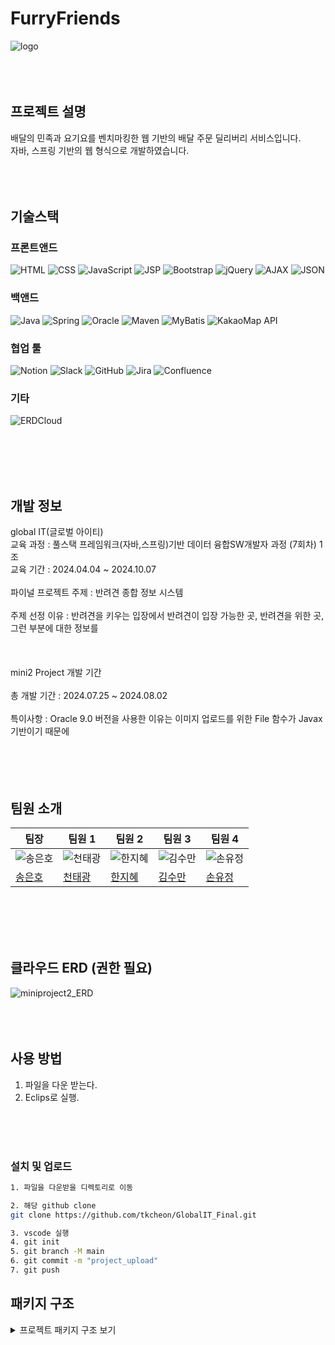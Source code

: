 # FurryFriends
![logo](https://github.com/user-attachments/assets/a7861377-a95a-4db5-a132-d978e57624c5)
<br>
<br>
<br>
<br>
## 프로젝트 설명
배달의 민족과 요기요를 벤치마킹한 웹 기반의 배달 주문 딜리버리 서비스입니다. <br>
자바, 스프링 기반의 웹 형식으로 개발하였습니다.  <br>
<br>
<br>
<br>
## 기술스택

### 프론트앤드

![HTML](https://img.shields.io/badge/HTML5-E34F26?logo=html5&logoColor=white)
![CSS](https://img.shields.io/badge/CSS3-1572B6?logo=css3&logoColor=white)
![JavaScript](https://img.shields.io/badge/JavaScript-F7DF1E?logo=javascript&logoColor=black)
![JSP](https://img.shields.io/badge/JSP-007396?logo=java&logoColor=white)
![Bootstrap](https://img.shields.io/badge/Bootstrap-563D7C?logo=bootstrap&logoColor=white)
![jQuery](https://img.shields.io/badge/jQuery-0769AD?logo=jquery&logoColor=white)
![AJAX](https://img.shields.io/badge/AJAX-4B8BBE?logo=javascript&logoColor=white)
![JSON](https://img.shields.io/badge/JSON-000000?logo=json&logoColor=white)

### 백앤드

![Java](https://img.shields.io/badge/Java-17-007396?logo=java&logoColor=white)
![Spring](https://img.shields.io/badge/spring-%236DB33F.svg?&logo=spring&logoColor=white)
![Oracle](https://img.shields.io/badge/Oracle-9.0-F80000?logo=oracle&logoColor=white)
![Maven](https://img.shields.io/badge/Maven-3.8.6-C71A36?logo=apachemaven&logoColor=white)
![MyBatis](https://img.shields.io/badge/MyBatis-000000?logo=mybatis&logoColor=white)
![KakaoMap API](https://img.shields.io/badge/KakaoMap%20API-FFCD00?logo=kakao&logoColor=black)

### 협업 툴

![Notion](https://img.shields.io/badge/Notion-000000?logo=notion&logoColor=white)
![Slack](https://img.shields.io/badge/Slack-4A154B?logo=slack&logoColor=white)
![GitHub](https://img.shields.io/badge/GitHub-181717?logo=github&logoColor=white)
![Jira](https://img.shields.io/badge/Jira-0052CC?logo=jira&logoColor=white)
![Confluence](https://img.shields.io/badge/Confluence-172B4D?logo=confluence&logoColor=white)


### 기타
![ERDCloud](https://img.shields.io/badge/ERDCloud-00C7B7?logoColor=white)

<br>
<br>
<br>
<br>

## 개발 정보
global IT(글로벌 아이티)<br>
교육 과정 : 풀스택 프레임워크(자바,스프링)기반 데이터 융합SW개발자 과정 (7회차) 1조 <br>
교육 기간 : 2024.04.04 ~ 2024.10.07<br>
<br>
파이널 프로젝트 주제 : 반려견 종합 정보 시스템 <br><br>
주제 선정 이유 : 반려견을 키우는 입장에서 반려견이 입장 가능한 곳, 반려견을 위한 곳, 그런 부분에 대한 정보를  <br><br>
<br>
<br>
mini2 Project 개발 기간<br><br>
총 개발 기간 : 2024.07.25 ~ 2024.08.02<br><br>
특이사항 : Oracle 9.0 버전을 사용한 이유는 이미지 업로드를 위한 File 함수가 Javax 기반이기 때문에 <br><br>
<br>
<br>
<br>

## 팀원 소개

|팀장| 팀원 1     | 팀원 2      | 팀원 3      | 팀원 4      |
|-----------------|------------------|------------------|------------------|------------------|
| ![송은호](https://avatars.githubusercontent.com/u/171783646?s=400&v=4) | ![천태광](https://avatars.githubusercontent.com/u/100704194?v=4) | ![한지혜](https://avatars.githubusercontent.com/u/155419924?v=4) | ![김수만](https://avatars.githubusercontent.com/u/172689170?v=4) | ![손유정](https://avatars.githubusercontent.com/u/172688739?v=4) |
| [송은호](https://github.com/SongEH)   | [천태광](https://github.com/tkcheon)     | [한지혜](https://github.com/jhh1245)     | [김수만](https://github.com/SoomanKim02)     | [손유정](https://github.com/suj5020)     |
<br>
<br>
<br>
<br>

## 클라우드 ERD (권한 필요)

![miniproject2_ERD](https://github.com/user-attachments/assets/1c382119-6726-4fa4-86e0-719ebe35ba74)
<br>
<br>
<br>
<br>

## 사용 방법
1. 파일을 다운 받는다.<br>
2. Eclips로 실행.<br>
<br>
<br>
<br>

### 설치 및 업로드 

```bash
1. 파일을 다운받을 디렉토리로 이동 

2. 해당 github clone
git clone https://github.com/tkcheon/GlobalIT_Final.git

3. vscode 실행
4. git init
5. git branch -M main
6. git commit -m "project_upload"
7. git push 

```

## 패키지 구조

<details>
  <summary>프로젝트 패키지 구조 보기</summary>

  ```text
📦src
 ┣ 📂main
 ┃ ┣ 📂java
 ┃ ┃ ┣ 📂controller
 ┃ ┃ ┃ ┣ 📜AdminController.java
 ┃ ┃ ┃ ┣ 📜AnswerController.java
 ┃ ┃ ┃ ┣ 📜BoardController.java
 ┃ ┃ ┃ ┣ 📜CommentController.java
 ┃ ┃ ┃ ┣ 📜DiaryController.java
 ┃ ┃ ┃ ┣ 📜LocationController.java
 ┃ ┃ ┃ ┣ 📜MainController.java
 ┃ ┃ ┃ ┣ 📜MemberController.java
 ┃ ┃ ┃ ┣ 📜NaverNewsController.java
 ┃ ┃ ┃ ┣ 📜PetController.java
 ┃ ┃ ┃ ┣ 📜ReplyController.java
 ┃ ┃ ┃ ┗ 📜StatisticsController.java
 ┃ ┃ ┣ 📂dao
 ┃ ┃ ┃ ┣ 📜AnswerDao.java
 ┃ ┃ ┃ ┣ 📜BoardDao.java
 ┃ ┃ ┃ ┣ 📜BoardImagesDao.java
 ┃ ┃ ┃ ┣ 📜CommentDao.java
 ┃ ┃ ┃ ┣ 📜DiaryDao.java
 ┃ ┃ ┃ ┣ 📜DiaryDaoImpl.java
 ┃ ┃ ┃ ┣ 📜HealthDAO.java
 ┃ ┃ ┃ ┣ 📜LocationDao.java
 ┃ ┃ ┃ ┣ 📜LocationDaoImpl.java
 ┃ ┃ ┃ ┣ 📜MemberDAO.java
 ┃ ┃ ┃ ┣ 📜NewsItemDao.java
 ┃ ┃ ┃ ┣ 📜NewsItemImpl.java
 ┃ ┃ ┃ ┣ 📜PetDAO.java
 ┃ ┃ ┃ ┣ 📜ReplyDao.java
 ┃ ┃ ┃ ┗ 📜StatisticsDAO.java
 ┃ ┃ ┣ 📂service
 ┃ ┃ ┃ ┣ 📜LocationService.java
 ┃ ┃ ┃ ┗ 📜NaverNewsService.java
 ┃ ┃ ┣ 📂util
 ┃ ┃ ┃ ┣ 📜FileDownload.java
 ┃ ┃ ┃ ┣ 📜MyCommon.java
 ┃ ┃ ┃ ┣ 📜MyOpenAPIKey.java
 ┃ ┃ ┃ ┣ 📜NaverSearchUtills.java
 ┃ ┃ ┃ ┗ 📜Paging.java
 ┃ ┃ ┗ 📂vo
 ┃ ┃ ┃ ┣ 📜AnswerVo.java
 ┃ ┃ ┃ ┣ 📜BoardImagesVo.java
 ┃ ┃ ┃ ┣ 📜BoardVo.java
 ┃ ┃ ┃ ┣ 📜CommentVo.java
 ┃ ┃ ┃ ┣ 📜FeedingVo.java
 ┃ ┃ ┃ ┣ 📜HealthVO.java
 ┃ ┃ ┃ ┣ 📜LocationVo.java
 ┃ ┃ ┃ ┣ 📜MemberVO.java
 ┃ ┃ ┃ ┣ 📜NewsItem.java
 ┃ ┃ ┃ ┣ 📜NoteVo.java
 ┃ ┃ ┃ ┣ 📜PetVO.java
 ┃ ┃ ┃ ┣ 📜ReplyVo.java
 ┃ ┃ ┃ ┣ 📜StatisticsVO.java
 ┃ ┃ ┃ ┣ 📜StollVo.java
 ┃ ┃ ┃ ┗ 📜WeightVo.java
 ┃ ┣ 📂resources
 ┃ ┃ ┣ 📂config
 ┃ ┃ ┃ ┣ 📂mybatis
 ┃ ┃ ┃ ┃ ┣ 📂mapper
 ┃ ┃ ┃ ┃ ┃ ┣ 📜answer.xml
 ┃ ┃ ┃ ┃ ┃ ┣ 📜board.xml
 ┃ ┃ ┃ ┃ ┃ ┣ 📜comment.xml
 ┃ ┃ ┃ ┃ ┃ ┣ 📜diary.xml
 ┃ ┃ ┃ ┃ ┃ ┣ 📜health.xml
 ┃ ┃ ┃ ┃ ┃ ┣ 📜member.xml
 ┃ ┃ ┃ ┃ ┃ ┣ 📜newsitem.xml
 ┃ ┃ ┃ ┃ ┃ ┣ 📜pet.xml
 ┃ ┃ ┃ ┃ ┃ ┣ 📜reply.xml
 ┃ ┃ ┃ ┃ ┃ ┗ 📜statistics.xml
 ┃ ┃ ┃ ┃ ┣ 📜db.properties
 ┃ ┃ ┃ ┃ ┗ 📜mybatis-config.xml
 ┃ ┃ ┃ ┣ 📂spring
 ┃ ┃ ┃ ┃ ┣ 📂context
 ┃ ┃ ┃ ┃ ┃ ┣ 📜context-0-sample.xml
 ┃ ┃ ┃ ┃ ┃ ┣ 📜context-1-datasource.xml
 ┃ ┃ ┃ ┃ ┃ ┣ 📜context-2-mybatis.xml
 ┃ ┃ ┃ ┃ ┃ ┣ 📜context-3-dao.xml
 ┃ ┃ ┃ ┃ ┃ ┣ 📜context-4-service.xml
 ┃ ┃ ┃ ┃ ┃ ┗ 📜context-5-fileupload.xml
 ┃ ┃ ┃ ┃ ┗ 📂servlet
 ┃ ┃ ┃ ┃ ┃ ┗ 📜servlet-context.xml
 ┃ ┃ ┃ ┗ 📜.DS_Store
 ┃ ┃ ┗ 📜.DS_Store
 ┃ ┣ 📂webapp
 ┃ ┃ ┣ 📂META-INF
 ┃ ┃ ┃ ┗ 📜MANIFEST.MF
 ┃ ┃ ┣ 📂WEB-INF
 ┃ ┃ ┃ ┣ 📂views
 ┃ ┃ ┃ ┃ ┣ 📂admin
 ┃ ┃ ┃ ┃ ┃ ┣ 📜adminMenu.jsp
 ┃ ┃ ┃ ┃ ┃ ┣ 📜boardList.jsp
 ┃ ┃ ┃ ┃ ┃ ┣ 📜healthDetail.jsp
 ┃ ┃ ┃ ┃ ┃ ┣ 📜healthList.jsp
 ┃ ┃ ┃ ┃ ┃ ┣ 📜healthModify.jsp
 ┃ ┃ ┃ ┃ ┃ ┣ 📜memberListForPets.jsp
 ┃ ┃ ┃ ┃ ┃ ┣ 📜memberPetList.jsp
 ┃ ┃ ┃ ┃ ┃ ┣ 📜memberRegister.jsp
 ┃ ┃ ┃ ┃ ┃ ┣ 📜petModify.jsp
 ┃ ┃ ┃ ┃ ┃ ┣ 📜replyList.jsp
 ┃ ┃ ┃ ┃ ┃ ┣ 📜topForAdmin.jsp
 ┃ ┃ ┃ ┃ ┃ ┗ 📜topMenu.jsp
 ┃ ┃ ┃ ┃ ┣ 📂answer
 ┃ ┃ ┃ ┃ ┃ ┗ 📜answer_list.jsp
 ┃ ┃ ┃ ┃ ┣ 📂board
 ┃ ┃ ┃ ┃ ┃ ┣ 📜NewFile.jsp
 ┃ ┃ ┃ ┃ ┃ ┣ 📜board_answer.jsp
 ┃ ┃ ┃ ┃ ┃ ┣ 📜board_answer_modify_form.jsp
 ┃ ┃ ┃ ┃ ┃ ┣ 📜board_ex.jsp
 ┃ ┃ ┃ ┃ ┃ ┣ 📜board_insert_form.jsp
 ┃ ┃ ┃ ┃ ┃ ┣ 📜board_list.jsp
 ┃ ┃ ┃ ┃ ┃ ┣ 📜board_list_free.jsp
 ┃ ┃ ┃ ┃ ┃ ┣ 📜board_list_medical.jsp
 ┃ ┃ ┃ ┃ ┃ ┣ 📜board_modify_form.jsp
 ┃ ┃ ┃ ┃ ┃ ┣ 📜board_reply_form.jsp
 ┃ ┃ ┃ ┃ ┃ ┗ 📜board_view.jsp
 ┃ ┃ ┃ ┃ ┣ 📂diary
 ┃ ┃ ┃ ┃ ┃ ┣ 📜_diary_main.jsp
 ┃ ┃ ┃ ┃ ┃ ┣ 📜diary_insert_form__.jsp
 ┃ ┃ ┃ ┃ ┃ ┣ 📜diary_list.jsp
 ┃ ┃ ┃ ┃ ┃ ┣ 📜diary_modify_form.jsp
 ┃ ┃ ┃ ┃ ┃ ┗ 📜diary_view.jsp
 ┃ ┃ ┃ ┃ ┣ 📂location
 ┃ ┃ ┃ ┃ ┃ ┣ 📜location_main.jsp
 ┃ ┃ ┃ ┃ ┃ ┗ 📜testview2.jsp
 ┃ ┃ ┃ ┃ ┣ 📂member
 ┃ ┃ ┃ ┃ ┃ ┣ 📜memberDetail.jsp
 ┃ ┃ ┃ ┃ ┃ ┣ 📜memberList.jsp
 ┃ ┃ ┃ ┃ ┃ ┣ 📜memberModify.jsp
 ┃ ┃ ┃ ┃ ┃ ┣ 📜member_insert_form.jsp
 ┃ ┃ ┃ ┃ ┃ ┣ 📜member_login_form.jsp
 ┃ ┃ ┃ ┃ ┃ ┣ 📜myPage.jsp
 ┃ ┃ ┃ ┃ ┃ ┗ 📜myPageModify.jsp
 ┃ ┃ ┃ ┃ ┣ 📂news
 ┃ ┃ ┃ ┃ ┃ ┣ 📜news_main.jsp
 ┃ ┃ ┃ ┃ ┃ ┗ 📜testview.jsp
 ┃ ┃ ┃ ┃ ┣ 📂pet
 ┃ ┃ ┃ ┃ ┃ ┣ 📜petList.jsp
 ┃ ┃ ┃ ┃ ┃ ┣ 📜petModify.jsp
 ┃ ┃ ┃ ┃ ┃ ┗ 📜petRegister.jsp
 ┃ ┃ ┃ ┃ ┣ 📂reply
 ┃ ┃ ┃ ┃ ┃ ┗ 📜reply_list.jsp
 ┃ ┃ ┃ ┃ ┣ 📂statistics
 ┃ ┃ ┃ ┃ ┃ ┗ 📜statistics.jsp
 ┃ ┃ ┃ ┃ ┣ 📜footer.jsp
 ┃ ┃ ┃ ┃ ┣ 📜main.jsp
 ┃ ┃ ┃ ┃ ┣ 📜navbar.jsp
 ┃ ┃ ┃ ┃ ┗ 📜top.jsp
 ┃ ┃ ┃ ┗ 📜web.xml
 ┃ ┃ ┣ 📂resources
 ┃ ┃ ┃ ┣ 📂css
 ┃ ┃ ┃ ┃ ┗ 📜common.css
 ┃ ┃ ┃ ┣ 📂images
 ┃ ┃ ┃ ┃ ┣ 📂diary
 ┃ ┃ ┃ ┃ ┃ ┣ 📜diary_1.png
 ┃ ┃ ┃ ┃ ┃ ┣ 📜diary_2.png
 ┃ ┃ ┃ ┃ ┃ ┣ 📜diary_3.png
 ┃ ┃ ┃ ┃ ┃ ┣ 📜diary_4.png
 ┃ ┃ ┃ ┃ ┃ ┗ 📜diary_5.png
 ┃ ┃ ┃ ┃ ┣ 📂main
 ┃ ┃ ┃ ┃ ┃ ┣ 📜main_0.png
 ┃ ┃ ┃ ┃ ┃ ┣ 📜main_1.png
 ┃ ┃ ┃ ┃ ┃ ┗ 📜main_2.png
 ┃ ┃ ┃ ┃ ┣ 📂pets
 ┃ ┃ ┃ ┃ ┃ ┗ 📜default.png
 ┃ ┃ ┃ ┃ ┣ 📜board_img.jpg
 ┃ ┃ ┃ ┃ ┣ 📜comment_img.jpg
 ┃ ┃ ┃ ┃ ┣ 📜logo.png
 ┃ ┃ ┃ ┃ ┣ 📜member_img.jpg
 ┃ ┃ ┃ ┃ ┣ 📜pet_img.jpg
 ┃ ┃ ┃ ┃ ┗ 📜statistics_img.jpg
 ┃ ┃ ┃ ┣ 📜.DS_Store
 ┃ ┃ ┃ ┗ 📜index.global.js
 ┃ ┃ ┣ 📜.DS_Store
 ┃ ┃ ┗ 📜index.jsp
 ┃ ┗ 📜.DS_Store
 ┣ 📂test
 ┃ ┣ 📂java
 ┃ ┗ 📂resources
 ┗ 📜.DS_Store
</details>
```
